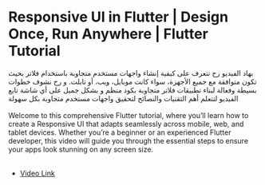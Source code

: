 # Responsive UI in Flutter | Design Once, Run Anywhere | Flutter Tutorial

<span dir="rtl" align="right">
بهاد الفيديو رح نتعرف على كيفية إنشاء واجهات مستخدم متجاوبة باستخدام فلاتر بحيث تكون متوافقة مع جميع الأجهزة، سواء كانت موبايل، ويب، أو تابلت. و  رح نشوف خطوات بسيطة وفعالة لبناء تطبيقات فلاتر متجاوبة بكود منظم و بشكل جميل على أي شاشة
تابع الفيديو لتتعلم أهم التقنيات والنصائح لتحقيق واجهات مستخدم متجاوبة بكل سهولة
</span>
<br/>
<br/>

<span>
Welcome to this comprehensive Flutter tutorial, where you’ll learn how to create a Responsive UI that adapts seamlessly across mobile, web, and tablet devices. Whether you’re a beginner or an experienced Flutter developer, this video will guide you through the essential steps to ensure your apps look stunning on any screen size.
</span>
<br/>
<br/>

* [Video Link](https://youtu.be/Whi09XnIm_8)

